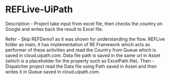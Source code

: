 # REFLive-UiPath

Description - Project take input from excel file, then checks the country on Google and writes back the result to Excel file. 

Refer - Skip REFDemo1 as it was shown for understanding the flow. 
REFLive folder as main, it has implementation of RE Framework which acts as performer of these activities and read the Country from Queue which is saved in cloud.uipath.com. Data file path is saved in the same url in Asset (which is a placeholder for the property such as ExcelPath file). 
Then - Dispatcher project read the Data file using Path saved in Asset and then writes it in Queue saved in cloud.uipath.com.
